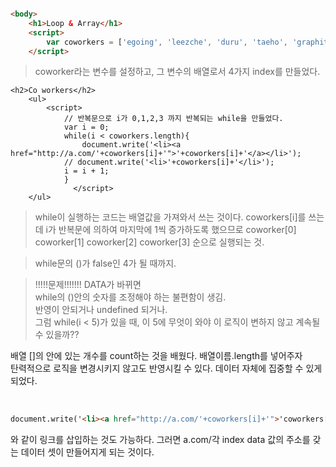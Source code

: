 
```html

<body>
    <h1>Loop & Array</h1>
    <script>
        var coworkers = ['egoing', 'leezche', 'duru', 'taeho', 'graphittie', 'minsoo'];
    </script>
```

 > coworker라는 변수를 설정하고, 그 변수의 배열로서 4가지 index를 만들었다.

```
<h2>Co workers</h2>
    <ul>
        <script>
            // 반복문으로 i가 0,1,2,3 까지 반복되는 while을 만들었다.
            var i = 0;
            while(i < coworkers.length){
                document.write('<li><a href="http://a.com/'+coworkers[i]+'">'+coworkers[i]+'</a></li>');
            // document.write('<li>'+coworkers[i]+'</li>');
            i = i + 1;
            }
              </script>
    </ul>
```



   > while이 실행하는 코드는 배열값을 가져와서 쓰는 것이다. coworkers[i]를 쓰는데
    i가 반복문에 의하여 마지막에 1씩 증가하도록 했으므로
    coworker[0] coworker[1] coworker[2] coworker[3] 순으로 실행되는 것.
    
> while문의 ()가 false인 4가 될 때까지. 


>!!!!!문제!!!!!!!
DATA가 바뀌면 <br>
while의 ()안의 숫자를 조정해야 하는 불편함이 생김.<br> 반영이 안되거나 undefined 되거나.
<br>그럼 while(i < 5)가 있을 때, 이 5에 무엇이 와야 이 로직이 변하지 않고 계속될 수 있을까??


배열 []의 안에 있는 개수를 count하는 것을 배웠다. 배열이름.length를 넣어주자
<br>
탄력적으로 로직을 변경시키지 않고도 반영시킬 수 있다. 데이터 자체에 집중할 수 있게 되었다.  

<br>

```html
document.write('<li><a href="http://a.com/'+coworkers[i]+'">'coworkers[i]+'</a></li>');
```
와 같이 링크를 삽입하는 것도 가능하다. 그러면 a.com/각 index data 값의 주소를 갖는 데이터 셋이 만들어지게 되는 것이다.

    
